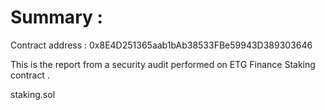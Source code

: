 
Summary :
=======

Contract address :  0x8E4D251365aab1bAb38533FBe59943D389303646

This is the report from a security audit performed on ETG Finance Staking contract .

staking.sol



